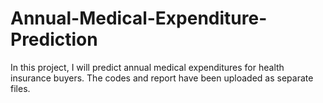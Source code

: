 # Annual-Medical-Expenditure-Prediction
In this project, I will predict annual medical expenditures for health insurance buyers. The codes and report have been uploaded as separate files.
